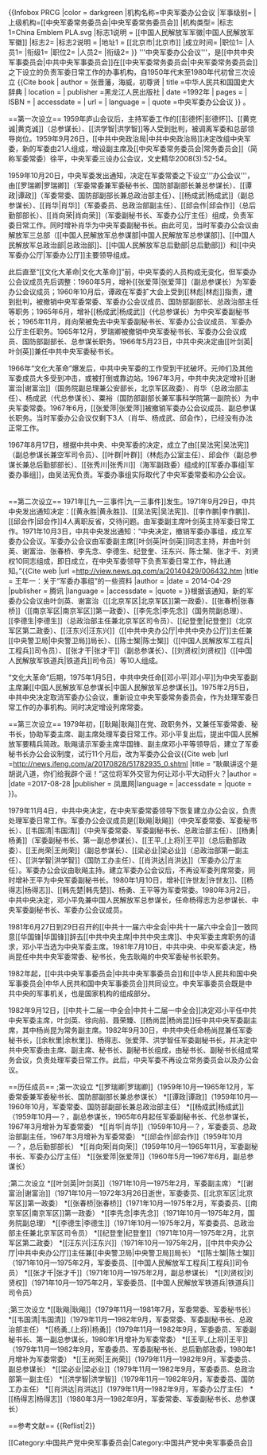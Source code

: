 {{Infobox PRCG
|color = darkgreen
|机构名称=中央军委办公会议
|军事级别=
|上级机构=[[中央军委常务委员会|中央军委常务委员会]]
|机构类型=
|标志1=China Emblem PLA.svg
|标志1说明 = [[中国人民解放军军徽|中国人民解放军军徽]]
|标志2=
|标志2说明 = 
|地址1 = [[北京市|北京市]]
|成立时间=
|职位1=
|人员1=
|衔级1=
|职位2=
|人员2=
|衔级2=
}}
'''中央军委办公会议'''，是[[中共中央军事委员会|中共中央军事委员会]]在[[中央军委常务委员会|中央军委常务委员会]]之下设立的负责军委日常工作的办事机构，自1950年代末至1980年代初曾三次设立<ref name=guoshi> {{Cite book | author = 张晋藩，海威，初尊贤 | title =中华人民共和国国史大辞典  | location =  | publisher =黑龙江人民出版社  | date =1992年  | pages =  | ISBN =  | accessdate =  | url =  | language =  | quote =中央军委办公会议  }} </ref>。

==第一次设立==
1959年庐山会议后，主持军委工作的[[彭德怀|彭德怀]]、[[黄克诚|黄克诚]]（总参谋长）、[[洪学智|洪学智]]等人受到批判，被调离军委和总部领导岗位。1959年9月26日，[[中共中央政治局|中共中央政治局]]决定改组中央军委，新的军委由21人组成，增设副主席及[[中央军委常务委员会|常务委员会]]（简称军委常委）<ref name=xuping>徐平，中央军委三设办公会议，文史精华2008(3):52-54</ref>。

1959年10月20日，中央军委发出通知，决定在军委常委之下设立'''办公会议'''，由[[罗瑞卿|罗瑞卿]]（军委常委兼军委秘书长、国防部副部长兼总参谋长）、[[谭政|谭政]]（军委常委、国防部副部长兼总政治部主任）、[[杨成武|杨成武]]（副总参谋长）、[[肖华|肖华]]（军委委员、总政治部副主任）、[[邱会作|邱会作]]（总后勤部部长）、[[肖向荣|肖向荣]]（军委副秘书长、军委办公厅主任）组成，负责军委日常工作。同时增补肖华为中央军委副秘书长。由此可见，当时军委办公会议由解放军三总部（[[中国人民解放军总参谋部|中国人民解放军总参谋部]]、[[中国人民解放军总政治部|总政治部]]、[[中国人民解放军总后勤部|总后勤部]]）和[[中央军委办公厅|军委办公厅]]主要领导组成<ref name=xuping/>。

此后直至“[[文化大革命|文化大革命]]”前，中央军委的人员构成无变化，但军委办公会议成员先后调整：1960年5月，增补[[张爱萍|张爱萍]]（副总参谋长）为军委办公会议成员；1960年10月后，谭政在军委扩大会上受到[[林彪|林彪]]指责，遭到批判，被撤销中央军委常委、军委办公会议成员、国防部副部长、总政治部主任等职务；1965年6月，增补[[杨成武|杨成武]]（代总参谋长）为中央军委副秘书长；1965年11月，肖向荣被免去中央军委副秘书长、军委办公会议成员、军委办公厅主任职务。1965年12月，罗瑞卿被撤销中央军委秘书长、军委办公会议成员、国防部副部长、总参谋长职务。1966年5月23日，中共中央决定由[[叶剑英|叶剑英]]兼任中共中央军委秘书长<ref name=xuping/>。 

1966年“文化大革命”爆发后，中共中央军委的工作受到干扰破坏。元帅们及其他军委成员大多受到冲击，或被打倒或靠边站。1967年3月，中共中央决定增补[[谢富治|谢富治]]（国务院副总理兼公安部长，北京军区政委）、肖华（总政治部主任）、杨成武（代总参谋长）、粟裕（国防部副部长兼军事科学院第一副院长）为中央军委常委。1967年6月，[[张爱萍|张爱萍]]被撤销军委办公会议成员、副总参谋长职务。当时军委办公会议仅剩下3人（肖华、杨成武、邱会作），已经没有办法正常工作<ref name=xuping/>。 

1967年8月17日，根据中共中央、中央军委的决定，成立了由[[吴法宪|吴法宪]]（副总参谋长兼空军司令员）、[[叶群|叶群]]（林彪办公室主任）、邱会作（副总参谋长兼总后勤部部长）、[[张秀川|张秀川]]（海军副政委）组成的[[军委办事组|军委办事组]]，由吴法宪负责。军委办事组实际取代了中央军委常委和办公会议<ref name=xuping/>。
　　

==第二次设立==
1971年[[九一三事件|九一三事件]]发生。1971年9月29日，中共中央发出通知决定：[[黄永胜|黄永胜]]、[[吴法宪|吴法宪]]、[[李作鹏|李作鹏]]、[[邱会作|邱会作]]4人离职反省，交待问题。由军委副主席叶剑英主持军委日常工作<ref name=guoshi/>。1971年10月3日，中共中央发出通知：“中央决定，撤销军委办事组，成立军委办公会议。军委办公会议由军委副主席[[叶剑英|叶剑英]]同志主持，并由叶剑英、谢富治、张春桥、李先念、李德生、纪登奎、汪东兴、陈士榘、张才千、刘贤权10同志组成，即日成立，在中央军委领导下负责军委日常工作，特此通知。”<ref>{{Cite web |url =http://view.news.qq.com/a/20140429/006432.htm  |title = 王年一：关于“军委办事组”的一些资料 |author =  |date = 2014-04-29 |publisher = 腾讯 |language =  |accessdate =  |quote =  }}</ref>根据该通知，新的军委办公会议由叶剑英、谢富治（[[北京军区|北京军区]]第一政委）、[[张春桥|张春桥]]（[[南京军区|南京军区]]第一政委）、[[李先念|李先念]]（国务院副总理）、[[李德生|李德生]]（总政治部主任兼北京军区司令员）、[[纪登奎|纪登奎]]（北京军区第二政委）、[[汪东兴|汪东兴]]（[[中共中央办公厅|中共中央办公厅]]主任兼[[中央警卫局|中央警卫局]]局长）、[[陈士榘|陈士榘]]（[[中国人民解放军工程兵|工程兵]]司令员）、[[张才干|张才干]]（副总参谋长）、[[刘贤权|刘贤权]]（[[中国人民解放军铁道兵|铁道兵]]司令员）等10人组成<ref name=xuping/>。 

“文化大革命”后期，1975年1月5日，中共中央任命[[邓小平|邓小平]]为中央军委副主席兼[[中国人民解放军总参谋长|中国人民解放军总参谋长]]。1975年2月5日，中共中央决定取消军委办公会议，重新设立中央军委常务委员会，作为处理军委日常工作的办事机构。同时决定增设列席常委<ref name=xuping/>。

==第三次设立==
1979年初，[[耿飚|耿飚]]在党、政职务外，又兼任军委常委、秘书长，协助军委主席、副主席处理军委日常工作。邓小平复出后，提出中国人民解放军要精兵简政。耿飚请示军委主席华国锋、副主席邓小平等领导后，建立了军委秘书长办公会议制度，试行11个月后，改为军委办公会议<ref>{{Cite web |url =http://news.ifeng.com/a/20170828/51782935_0.shtml  |title =  “耿飙讲这个是胡说八道，你们给我辟个谣！”这位将军外交官为何让邓小平大动肝火？|author =  |date =2017-08-28  |publisher =  凤凰网|language =  |accessdate =  |quote =  }}</ref>。

1979年11月4日，中共中央决定，在中央军委常委领导下恢复建立办公会议，负责处理军委日常工作。军委办公会议成员是[[耿飚|耿飚]]（中央军委常委、军委秘书长）、[[韦国清|韦国清]]（中央军委常委、军委副秘书长、总政治部主任）、[[杨勇|杨勇]]（军委副秘书长、第一副总参谋长）、[[王平_(上将)|王平]]（总后勤部政委）、[[王尚荣|王尚荣]]（副总参谋长）、[[梁必业|梁必业]]（总政治部第一副主任）、[[洪学智|洪学智]]（国防工办主任）、[[肖洪达|肖洪达]]（军委办公厅主任）。军委办公会议由耿飚主持。建立军委办公会议后，不再设军委列席常委，同时增补王平为中央军委副秘书长。1980年1月10日，增补[[许世友|许世友]]、[[杨得志|杨得志]]、[[韩先楚|韩先楚]]、杨勇、王平等为军委常委。1980年3月2日，中共中央决定，邓小平免兼中国人民解放军总参谋长，任命杨得志为总参谋长、中央军委副秘书长、军委办公会议成员<ref name=xuping/>。

1981年6月27日到29日召开的[[中共十一届六中全会|中共十一届六中全会]]一致同意[[华国锋|华国锋]]辞去[[中共中央主席|中共中央主席]]、中央军委主席职务的请求，邓小平当选为中央军委主席。1981年7月10日，中共中央、中央军委决定，杨尚昆任中共中央军委常委、秘书长，免去耿飚的中央军委秘书长职务<ref name=xuping/>。 

1982年起，[[中共中央军事委员会|中共中央军事委员会]]和[[中华人民共和国中央军事委员会|中华人民共和国中央军事委员会]]共同设立。中央军事委员会既是中共中央的军事机关，也是国家机构的组成部分<ref name=xuping/>。

1982年9月12日，[[中共十二届一中全会|中共十二届一中全会]]决定邓小平任中共中央军委主席，叶剑英、徐向前、聂荣臻、[[杨尚昆|杨尚昆]]任中共中央军委副主席，其中杨尚昆为常务副主席。1982年9月30日，中共中央任命杨尚昆兼任军委秘书长，[[余秋里|余秋里]]、杨得志、张爱萍、洪学智任军委副秘书长，并决定中共中央军委由主席、副主席、秘书长、副秘书长组成，由秘书长、副秘书长组成常务会议，负责处理军委日常工作。此后，中央军委不再设立常务委员会以及办公会议<ref name=xuping/>。

==历任成员==
;第一次设立
*[[罗瑞卿|罗瑞卿]]（1959年10月—1965年12月，军委常委兼军委秘书长、国防部副部长兼总参谋长）
*[[谭政|谭政]]（1959年10月—1960年10月，军委常委、国防部副部长兼总政治部主任）
*[[杨成武|杨成武]]（1959年10月—？，副总参谋长，1965年6月起任军委副秘书长、代总参谋长，1967年3月增补为军委常委）
*[[肖华|肖华]]（1959年10月—？，军委委员、总政治部副主任，1967年3月增补为军委常委）
*[[邱会作|邱会作]]（1959年10月—？，总后勤部部长）
*[[肖向荣|肖向荣]]（1959年10月—1965年11月，军委副秘书长、军委办公厅主任）
*[[张爱萍|张爱萍]]（1960年5月—1967年6月，副总参谋长）<ref name=xuping/>

;第二次设立
*[[叶剑英|叶剑英]]（1971年10月—1975年2月，军委副主席）
*[[谢富治|谢富治]]（1971年10月—1972年3月26日逝世，军委委员、[[北京军区|北京军区]]第一政委）
*[[张春桥|张春桥]]（1971年10月—1975年2月，军委委员、[[南京军区|南京军区]]第一政委）
*[[李先念|李先念]]（1971年10月—1975年2月，国务院副总理）
*[[李德生|李德生]]（1971年10月—1975年2月，军委委员、总政治部主任兼北京军区司令员）
*[[纪登奎|纪登奎]]（1971年10月—1975年2月，北京军区第二政委）
*[[汪东兴|汪东兴]]（1971年10月—1975年2月，[[中共中央办公厅|中共中央办公厅]]主任兼[[中央警卫局|中央警卫局]]局长）
*[[陈士榘|陈士榘]]（1971年10月—1975年2月，军委委员、[[中国人民解放军工程兵|工程兵]]司令员）
*[[张才千|张才千]]（1971年10月—1975年2月，副总参谋长）
*[[刘贤权|刘贤权]]（1971年10月—1975年2月，军委委员、[[中国人民解放军铁道兵|铁道兵]]司令员）<ref name=xuping/>

;第三次设立
*[[耿飚|耿飚]]（1979年11月—1981年7月，军委常委、军委秘书长）
*[[韦国清|韦国清]]（1979年11月—1982年9月，军委常委、军委副秘书长、总政治部主任）
*[[杨勇_(上将)|杨勇]]（1979年11月—1982年9月，军委委员、军委副秘书长、第一副总参谋长，1980年1月增补为军委常委）
*[[王平_(上将)|王平]]（1979年11月—1982年9月，军委委员、军委副秘书长、总后勤部政委，1980年1月增补为军委常委）
*[[王尚荣|王尚荣]]（1979年11月—1982年9月，军委委员、副总参谋长）
*[[梁必业|梁必业]]（1979年11月—1982年9月，军委委员、总政治部第一副主任）
*[[洪学智|洪学智]]（1979年11月—1982年9月，军委委员、国防工办主任）
*[[肖洪达|肖洪达]]（1979年11月—1982年9月，军委办公厅主任）
*[[杨得志|杨得志]]（1980年3月—1982年9月，军委常委、军委副秘书长、总参谋长）<ref name=xuping/>

==参考文献==
{{Reflist|2}}

[[Category:中国共产党中央军事委员会|Category:中国共产党中央军事委员会]]